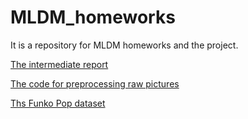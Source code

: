 # MLDM_homeworks

It is a repository for MLDM homeworks and the project.

[The intermediate report ](https://github.com/KoganA00/MLDM_homeworks/blob/main/Kogan_mldm_intermediate_report.pdf)



[The code for preprocessing raw pictures](https://github.com/KoganA00/MLDM_homeworks/blob/main/funko_pop_preprocessing.ipynb)


[Ths Funko Pop dataset](https://drive.google.com/drive/folders/1dRs_q9pe_QHwCpRR-S5bF7mGGvZTflc5?usp=sharing)
